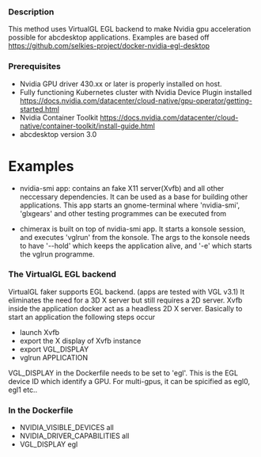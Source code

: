 ### Description
This method uses VirtualGL EGL backend to make Nvidia gpu acceleration possible for abcdesktop applications. Examples are based off https://github.com/selkies-project/docker-nvidia-egl-desktop

### Prerequisites

- Nvidia GPU driver 430.xx or later is properly installed on host.
- Fully functioning Kubernetes cluster with Nvidia Device Plugin installed 
https://docs.nvidia.com/datacenter/cloud-native/gpu-operator/getting-started.html
- Nvidia Container Toolkit
https://docs.nvidia.com/datacenter/cloud-native/container-toolkit/install-guide.html
- abcdesktop version 3.0

# Examples

- nvidia-smi app:
contains an fake X11 server(Xvfb) and all other neccessary dependencies. It can be used as a base for building other applications. This app starts an gnome-terminal where 'nvidia-smi', 'glxgears' and other testing programmes can be executed from

- chimerax is built on top of nvidia-smi app. It starts a konsole session, and executes 'vglrun' from the konsole. The args to the konsole needs to have '--hold' which keeps the application alive, and '-e' which starts the vglrun programme. 


### The VirtualGL EGL backend

VirtualGL faker supports EGL backend. (apps are tested with VGL v3.1) It eliminates the need for a 3D X server but still requires a 2D server.
Xvfb inside the application docker act as a headless 2D X server. Basically to start an application the following steps occur
- launch Xvfb
- export the X display of Xvfb instance
- export VGL_DISPLAY
- vglrun APPLICATION

VGL_DISPLAY in the Dockerfile needs to be set to 'egl'. This is the EGL device ID which identify a GPU. For multi-gpus, it can be spicified as egl0, egl1 etc..


### In the Dockerfile
- NVIDIA_VISIBLE_DEVICES all
- NVIDIA_DRIVER_CAPABILITIES all
 - VGL_DISPLAY egl
 
 


